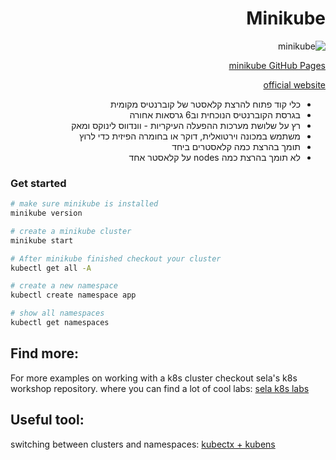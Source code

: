 <style>
  .rtl { direction:rtl;}
</style>
<div class="rtl">

# Minikube
![minikube](../images/minikube.png)

[minikube GitHub Pages](https://github.com/kubernetes/minikube)

[official website](https://minikube.sigs.k8s.io/)


- כלי קוד פתוח להרצת קלאסטר של קוברנטיס מקומית
- בגרסת הקוברנטיס הנוכחית וב6 גרסאות אחורה
- רץ על שלושת מערכות ההפעלה העיקריות - וונדווס לינוקס ומאק
- משתמש במכונה וירטואלית, דוקר או בחומרה הפיזית כדי לרוץ
- תומך בהרצת כמה קלאסטרים ביחד
- לא תומך בהרצת כמה nodes על קלאסטר אחד

</div>

### Get started
```sh
# make sure minikube is installed
minikube version
```

```sh
# create a minikube cluster
minikube start
```


```sh
# After minikube finished checkout your cluster
kubectl get all -A
```

```sh
# create a new namespace
kubectl create namespace app
```

```sh
# show all namespaces
kubectl get namespaces
```

## Find more:
For more examples on working with a k8s cluster checkout sela's k8s workshop repository. where you can find a lot of cool labs:
[sela k8s labs](https://gitlab.com/sela-kubernetes-workshop)

## Useful tool:
switching between clusters and namespaces:
[kubectx + kubens](https://github.com/ahmetb/kubectx)

